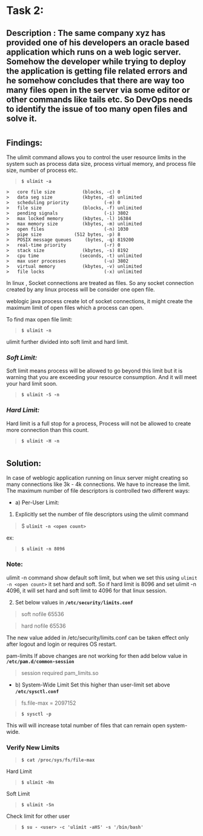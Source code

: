 # Task 2:
## Description : The same company xyz has provided one of his developers an oracle based application which runs on a web logic server. Somehow the developer while trying to deploy the application is getting file related errors and he somehow concludes that there are way too many files open in the server via some editor or other commands like tails etc. So DevOps needs to identify the issue of too many open files and solve it.


#
## **Findings:**

The ulimit command allows you to control the user resource limits in the system such as process data size, process virtual memory, and process file size, number of process etc.

> **`$ ulimit -a`**


	>	core file size          (blocks, -c) 0
	>	data seg size           (kbytes, -d) unlimited
	>	scheduling priority             (-e) 0
	>	file size               (blocks, -f) unlimited
	>	pending signals                 (-i) 3802
	>	max locked memory       (kbytes, -l) 16384
	>	max memory size         (kbytes, -m) unlimited
	>	open files                      (-n) 1030
	>	pipe size            (512 bytes, -p) 8
	>	POSIX message queues     (bytes, -q) 819200
	>	real-time priority              (-r) 0
	>	stack size              (kbytes, -s) 8192
	>	cpu time               (seconds, -t) unlimited
	>	max user processes              (-u) 3802
	>	virtual memory          (kbytes, -v) unlimited
	>	file locks                      (-x) unlimited


In linux , Socket connections are treated as files. So any socket connection created by any linux process will be consider one open file.
 
weblogic java process create lot of socket connections, it might create the maximum limit of open files which a process can open.
 
To find max open file limit: 

> **`$ ulimit -n`**

ulimit further divided into soft limit and hard limit.
 
###  *Soft Limit:*
Soft limit means process will be allowed to go beyond this limit but it is warning that you are exceeding your resource consumption. And it will meet your hard limit soon.
> **`$ ulimit -S -n`** 
 
 
### *Hard Limit:*
Hard limit is a full stop for a process, Process will not be allowed to create more connection than this count. 
> **`$ ulimit -H -n`**
 
#
## Solution:


In case of weblogic application running on linux server might creating so many connections like 3k - 4k connections. We have to increase the limit.
The maximum number of file descriptors is controlled two different ways:

- a) Per-User Limit:

1. Explicitly set the number of file descriptors using the ulimit command
> $ **`ulimit -n <open count>`**

ex:
> **`$ ulimit -n 8096`** 

### Note:
ulimit -n command show default soft limit, but when we set this using `ulimit -n <open count>` it set hard and soft. So if hard limit is 8096 and set ulimit -n 4096, it will set hard and soft limit to 4096 for that linux session.

2. Set below values in **`/etc/security/limits.conf`**
 
> soft nofile 65536

> hard nofile 65536
 
The new value added in /etc/security/limits.conf can be taken effect only after logout and login or requires OS restart. 
 
pam-limits
If above changes are not working for then add below value in **`/etc/pam.d/common-session`**

> session required pam_limits.so


- b) System-Wide Limit
Set this higher than user-limit set above **`/etc/sysctl.conf`**

> fs.file-max = 2097152

> **`$ sysctl -p`**

This will will increase total number of files that can remain open system-wide.

### Verify New Limits

> **`$ cat /proc/sys/fs/file-max`**

Hard Limit
> **`$ ulimit -Hn`**

Soft Limit
> **`$ ulimit -Sn`**

Check limit for other user
> **`$ su - <user> -c 'ulimit -aHS' -s '/bin/bash'`**


